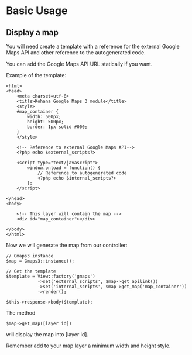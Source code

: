 # Basic Usage

## Display a map

You will need create a template with a reference for the external Google Maps API and other reference to the autogenerated code.

You can add the Google Maps API URL statically if you want.

Example of the template:
	
	<html>
	<head>
		<meta charset=utf-8>
		<title>Kohana Google Maps 3 module</title>
		<style>
		#map_container {
			width: 500px;
			height: 500px;
			border: 1px solid #000;
		}
		</style>
	
		<!-- Reference to external Google Maps API--> 
		<?php echo $external_scripts?>
	
		<script type="text/javascript">
			window.onload = function() {
				// Reference to autogenerated code	
				<?php echo $internal_scripts?>
			};
		</script>
	
	</head>
	<body>
		
		<!-- This layer will contain the map -->		
		<div id="map_container"></div>
	
	</body>
	</html>
	


Now we will generate the map from our controller:

	// Gmaps3 instance
	$map = Gmaps3::instance();
		
	// Get the template
	$template = View::factory('gmaps')
				->set('external_scripts', $map->get_apilink())
				->set('internal_scripts', $map->get_map('map_container'))
				->render();	
								
	$this->response->body($template);			


The method
	
	$map->get_map([layer id])

will display the map into [layer id]. 

Remember add to your map layer a minimum width and height style.
 
